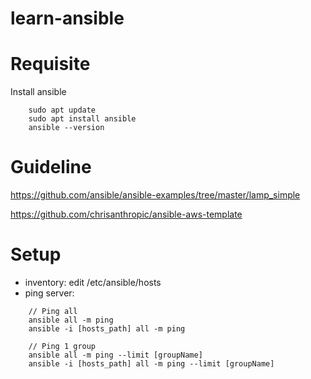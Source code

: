 # learn-ansible

# Requisite
Install ansible
```
    sudo apt update
    sudo apt install ansible
    ansible --version
```

# Guideline
https://github.com/ansible/ansible-examples/tree/master/lamp_simple

https://github.com/chrisanthropic/ansible-aws-template

# Setup
- inventory: edit /etc/ansible/hosts
- ping server:
```
    // Ping all
    ansible all -m ping
    ansible -i [hosts_path] all -m ping
    
    // Ping 1 group
    ansible all -m ping --limit [groupName]
    ansible -i [hosts_path] all -m ping --limit [groupName]
```
